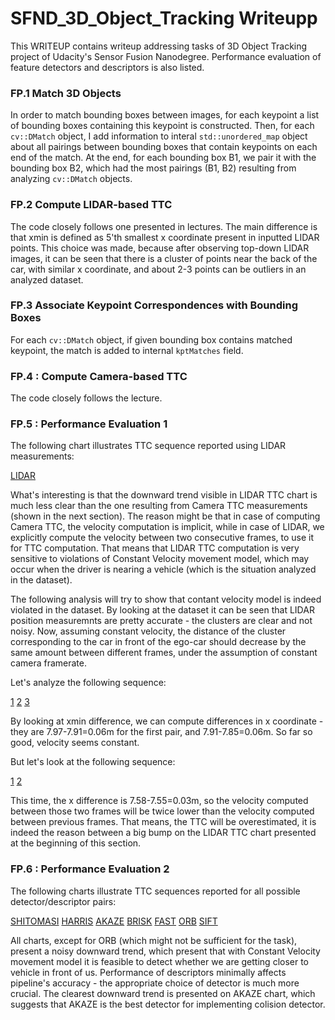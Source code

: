 # SFND_3D_Object_Tracking Writeupp

This WRITEUP contains writeup addressing tasks of 3D Object Tracking project of Udacity's Sensor Fusion Nanodegree. Performance evaluation of feature detectors and descriptors is also listed.

### FP.1 Match 3D Objects
In order to match bounding boxes between images, for each keypoint a list of bounding boxes containing this keypoint is constructed. Then, for each `cv::DMatch` object, I add information to interal `std::unordered_map` object about all pairings between bounding boxes that contain keypoints on each end of the match. At the end, for each bounding box B1, we pair it with the bounding box B2, which had the most pairings (B1, B2) resulting from analyzing `cv::DMatch` objects.

### FP.2 Compute LIDAR-based TTC
The code closely follows one presented in lectures. The main difference is that xmin is defined as 5'th smallest x coordinate present in inputted LIDAR points. This choice was made, because after observing top-down LIDAR images, it can be seen that there is a cluster of points near the back of the car, with similar x coordinate, and about 2-3 points can be outliers in an analyzed dataset.

### FP.3 Associate Keypoint Correspondences with Bounding Boxes
For each `cv::DMatch` object, if given bounding box contains matched keypoint, the match is added to internal `kptMatches` field.

### FP.4 : Compute Camera-based TTC
The code closely follows the lecture.

### FP.5 : Performance Evaluation 1
The following chart illustrates TTC sequence reported using LIDAR measurements:

[LIDAR](dat/ttc_lidar_charts/lidar_ttc.png)

What's interesting is that the downward trend visible in LIDAR TTC chart is much less clear than the one resulting from Camera TTC measurements (shown in the next section). The reason might be that in case of computing Camera TTC, the velocity computation is implicit, while in case of LIDAR, we explicitly compute the velocity between two consecutive frames, to use it for TTC computation. That means that LIDAR TTC computation is very sensitive to violations of Constant Velocity movement model, which may occur when the driver is nearing a vehicle (which is the situation analyzed in the dataset).

The following analysis will try to show that contant velocity model is indeed violated in the dataset. By looking at the dataset it can be seen that LIDAR position measuremnts are pretty accurate - the clusters are clear and not noisy. Now, assuming constant velocity, the distance of the cluster corresponding to the car in front of the ego-car should decrease by the same amount between different frames, under the assumption of constant camera framerate.

Let's analyze the following sequence:

[1](dat/ttc_lidar_charts/lidar_0.png)
[2](dat/ttc_lidar_charts/lidar_1.png)
[3](dat/ttc_lidar_charts/lidar_2.png)

By looking at xmin difference, we can compute differences in x coordinate - they are 7.97-7.91=0.06m for the first pair, and 7.91-7.85=0.06m. So far so good, velocity seems constant.

But let's look at the following sequence:

[1](dat/ttc_lidar_charts/lidar_6.png)
[2](dat/ttc_lidar_charts/lidar_7.png)

This time, the x difference is 7.58-7.55=0.03m, so the velocity computed between those two frames will be twice lower than the velocity computed between previous frames. That means, the TTC will be overestimated, it is indeed the reason between a big bump on the LIDAR TTC chart presented at the beginning of this section.

### FP.6 : Performance Evaluation 2
The following charts illustrate TTC sequences reported for all possible detector/descriptor pairs:

[SHITOMASI](dat/ttc_cam_charts/SHITOMASI.png)
[HARRIS](dat/ttc_cam_charts/HARRIS.png)
[AKAZE](dat/ttc_cam_charts/AKAZE.png)
[BRISK](dat/ttc_cam_charts/BRISK.png)
[FAST](dat/ttc_cam_charts/FAST.png)
[ORB](dat/ttc_cam_charts/ORB.png)
[SIFT](dat/ttc_cam_charts/SIFT.png)

All charts, except for ORB (which might not be sufficient for the task), present a noisy downward trend, which present that with Constant Velocity movement model it is feasible to detect whether we are getting closer to vehicle in front of us. Performance of descriptors minimally affects pipeline's accuracy - the appropriate choice of detector is much more crucial. The clearest downward trend is presented on AKAZE chart, which suggests that AKAZE is the best detector for implementing colision detector.
